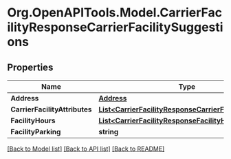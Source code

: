 
# Org.OpenAPITools.Model.CarrierFacilityResponseCarrierFacilitySuggestions

## Properties

Name | Type | Description | Notes
------------ | ------------- | ------------- | -------------
**Address** | [**Address**](Address.md) |  | [optional] 
**CarrierFacilityAttributes** | [**List&lt;CarrierFacilityResponseCarrierFacilityOptions&gt;**](CarrierFacilityResponseCarrierFacilityOptions.md) |  | [optional] 
**FacilityHours** | [**List&lt;CarrierFacilityResponseFacilityHours&gt;**](CarrierFacilityResponseFacilityHours.md) |  | [optional] 
**FacilityParking** | **string** |  | [optional] 

[[Back to Model list]](../README.md#documentation-for-models)
[[Back to API list]](../README.md#documentation-for-api-endpoints)
[[Back to README]](../README.md)

